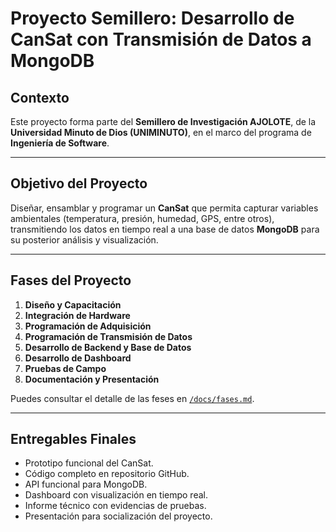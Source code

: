 # Proyecto Semillero: Desarrollo de CanSat con Transmisión de Datos a MongoDB

## Contexto

Este proyecto forma parte del **Semillero de Investigación AJOLOTE**, de la **Universidad Minuto de Dios (UNIMINUTO)**, en el marco del programa de **Ingeniería de Software**.

---

## Objetivo del Proyecto

Diseñar, ensamblar y programar un **CanSat** que permita capturar variables ambientales (temperatura, presión, humedad, GPS, entre otros), transmitiendo los datos en tiempo real a una base de datos **MongoDB** para su posterior análisis y visualización.

---

## Fases del Proyecto

1. **Diseño y Capacitación**
2. **Integración de Hardware**
3. **Programación de Adquisición**
4. **Programación de Transmisión de Datos**
5. **Desarrollo de Backend y Base de Datos**
6. **Desarrollo de Dashboard**
7. **Pruebas de Campo**
8. **Documentación y Presentación**

Puedes consultar el detalle de las feses en [`/docs/fases.md`](docs/fases.md).

---

## Entregables Finales

- Prototipo funcional del CanSat.
- Código completo en repositorio GitHub.
- API funcional para MongoDB.
- Dashboard con visualización en tiempo real.
- Informe técnico con evidencias de pruebas.
- Presentación para socialización del proyecto.
